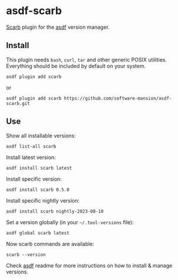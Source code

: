 # asdf-scarb

[Scarb] plugin for the [asdf] version manager.

## Install

This plugin needs `bash`, `curl`, `tar` and other generic POSIX utilities.
Everything should be included by default on your system.

```shell
asdf plugin add scarb
```

or

```shell
asdf plugin add scarb https://github.com/software-mansion/asdf-scarb.git
```

## Use

Show all installable versions:

```shell
asdf list-all scarb
```

Install latest version:

```shell
asdf install scarb latest
```

Install specific version:

```shell
asdf install scarb 0.5.0
```

Install specific nightly version:

```shell
asdf install scarb nightly-2023-08-10
```

Set a version globally (in your `~/.tool-versions` file):

```shell
asdf global scarb latest
```

Now scarb commands are available:

```shell
scarb --version
```

Check [asdf](https://github.com/asdf-vm/asdf) readme for more instructions on how to install & manage versions.

[asdf]: https://asdf-vm.com

[scarb]: https://docs.swmansion.com/scarb
